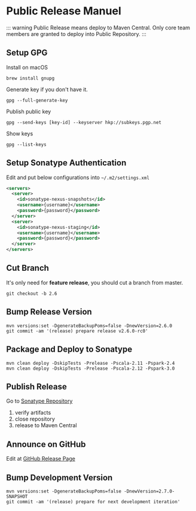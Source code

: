 Public Release Manuel
=====================

::: warning
Public Release means deploy to Maven Central. Only core team members are granted to 
deploy into Public Repository.
:::

## Setup GPG

Install on macOS
```shell script
brew install gnupg
```

Generate key if you don't have it.
```shell script
gpg --full-generate-key
```

Publish public key
```shell script
gpg --send-keys [key-id] --keyserver hkp://subkeys.pgp.net
```

Show keys
```shell script
gpg --list-keys
```

## Setup Sonatype Authentication

Edit and put below configurations into `~/.m2/settings.xml`

```xml
<servers>
  <server>
    <id>sonatype-nexus-snapshots</id>
    <username>{username}</username>
    <password>{password}</password>
  </server>
  <server>
    <id>sonatype-nexus-staging</id>
    <username>{username}</username>
    <password>{password}</password>
  </server>
</servers>
```

## Cut Branch

It's only need for **feature release**, you should cut a branch from master.

```shell script
git checkout -b 2.6
```

## Bump Release Version

```shell script
mvn versions:set -DgenerateBackupPoms=false -DnewVersion=2.6.0
git commit -am '(release) prepare release v2.6.0-rc0'
```

## Package and Deploy to Sonatype

```shell script
mvn clean deploy -DskipTests -Prelease -Pscala-2.11 -Pspark-2.4
mvn clean deploy -DskipTests -Prelease -Pscala-2.12 -Pspark-3.0
```

## Publish Release

Go to [Sonatype Repository](https://oss.sonatype.org/#stagingRepositories)

1. verify artifacts
2. close repository
3. release to Maven Central

## Announce on GitHub

Edit at [GitHub Release Page](https://github.com/timeplus-io/timeplus-native-jdbc/releases)

## Bump Development Version

```shell script
mvn versions:set -DgenerateBackupPoms=false -DnewVersion=2.7.0-SNAPSHOT
git commit -am '(release) prepare for next development iteration'
```